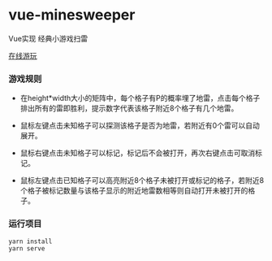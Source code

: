 # vue-minesweeper

Vue实现 经典小游戏扫雷 

[在线游玩](http://101.33.214.39:81/)

### 游戏规则

- 在height*width大小的矩阵中，每个格子有P的概率埋了地雷，点击每个格子排出所有的雷即胜利，提示数字代表该格子附近8个格子有几个地雷。
- 鼠标左键点击未知格子可以探测该格子是否为地雷，若附近有0个雷可以自动展开。

- 鼠标右键点击未知格子可以标记，标记后不会被打开，再次右键点击可取消标记。

- 鼠标左键点击已知格子可以高亮附近8个格子未被打开或标记的格子，若附近8个格子被标记数量与该格子显示的附近地雷数相等则自动打开未被打开的格子。

### 运行项目
```
yarn install
yarn serve
```
